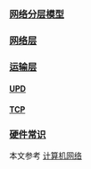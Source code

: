 ### [网络分层模型](./网络分层模型.md)

### [网络层](./网络层.md)

### [运输层](./运输层.md)

####           [UPD](./运输层/udp.md)

####           [TCP](./运输层/tcp.md)

### [硬件常识](./硬件的常识.md)



本文参考  [计算机网络](https://item.jd.com/12025317.html)

